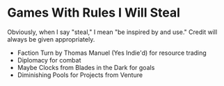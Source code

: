 # Games With Rules I Will Steal

Obviously, when I say "steal," I mean "be inspired by and use." Credit will always be given appropriately.

- Faction Turn by Thomas Manuel (Yes Indie'd) for resource trading
- Diplomacy for combat
- Maybe Clocks from Blades in the Dark for goals
- Diminishing Pools for Projects from Venture
